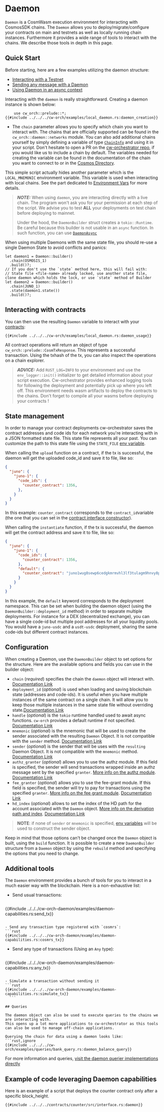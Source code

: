 # Daemon

`Daemon` is a CosmWasm execution environment for interacting with CosmosSDK chains. The `Daemon` allows you to deploy/migrate/configure your contracts on main and testnets as well as locally running chain instances. Furthermore it provides a wide range of tools to interact with the chains. We describe those tools in depth in this page.

## Quick Start

Before starting, here are a few examples utilizing the daemon structure:

- <a href="https://github.com/AbstractSDK/cw-orchestrator/blob/main/cw-orch/examples/testnet_daemon.rs" target="_blank">Interacting with a Testnet</a>
- <a href="https://github.com/AbstractSDK/cw-orchestrator/blob/main/cw-orch/examples/complex_testnet_daemon.rs" target="_blank">Sending any message with a Daemon</a>
- <a href="https://github.com/AbstractSDK/cw-orchestrator/blob/main/cw-orch/examples/async_daemon.rs" target="_blank">Using Daemon in an async context</a>


Interacting with the `daemon` is really straightforward. Creating a daemon instance is shown below:

```rust,ignore
    use cw_orch::prelude::*;
{{#include ../../../cw-orch/examples/local_daemon.rs:daemon_creation}}
```

- The `chain` parameter allows you to specify which chain you want to interact with. The chains that are officially supported can be found in the `cw_orch::daemon::networks` module.
  You can also add additional chains yourself by simply defining a variable of type <a href="https://docs.rs/cw-orch/latest/cw_orch/daemon/struct.ChainInfo.html" target="_blank">`ChainInfo`</a> and using it in your script. Don't hesitate to open a PR on the <a href="https://github.com/AbstractSDK/cw-orchestrator" target="_blank">cw-orchestrator repo</a>, if you would like us to include a chain by default. The variables needed for creating the variable can be found in the documentation of the chain you want to connect to or in the <a href="https://cosmos.directory" target="_blank">Cosmos Directory</a>.

This simple script actually hides another parameter which is the `LOCAL_MNEMONIC` environment variable. This variable is used when interacting with local chains. See the part dedicated to [Environment Vars](../contracts/env-variable.md) for more details.

> **_NOTE:_** When using `daemon`, you are interacting directly with a live chain. The program won't ask you for your permission at each step of the script. We advise you to test **ALL** your deployments on test chain before deploying to mainnet.
>
> Under the hood, the `DaemonBuilder` struct creates a `tokio::Runtime`. Be careful because this builder is not usable in an `async` function. In such function, you can use <a href="https://docs.rs/cw-orch/latest/cw_orch/daemon/struct.DaemonAsync.html" target="_blank">`DaemonAsync`</a>

<div class="warning">

When using multiple Daemons with the same state file, you should re-use a single Daemon State to avoid conflicts and panics: 

```rust,ignore
let daemon1 = Daemon::builder()
  .chain(OSMOSIS_1)
  .build()?;
// If you don't use the `state` method here, this will fail with:
// State file <file-name> already locked, use another state file, clone daemon which holds the lock, or use `state` method of Builder
let daemon2 = Daemon::builder()
  .chain(JUNO_1)
  .state(daemon1.state())
  .build()?;
```


</div>



## Interacting with contracts

You can then use the resulting `Daemon` variable to interact with your [contracts](../contracts/index.md):

```rust,ignore
{{#include ../../../cw-orch/examples/local_daemon.rs:daemon_usage}}
```

All contract operations will return an object of type `cw_orch::prelude::CosmTxResponse`. This represents a successful transaction. Using the txhash of the tx, you can also inspect the operations on a chain explorer.

> **_ADVICE:_** Add `RUST_LOG=INFO` to your environment and use the `env_logger::init()` initializer to get detailed information about your script execution. Cw-orchestrator provides enhanced logging tools for following the deployment and potentially pick up where you left off.
> This environment needs wasm artifacts to deploy the contracts to the chains. Don't forget to compile all your wasms before deploying your contracts !

## State management

In order to manage your contract deployments cw-orchestrator saves the contract addresses and code ids for each network you're interacting with in a JSON formatted state file. This state file represents all your past. You can customize the path to this state file using the `STATE_FILE` [env variable](../contracts/env-variable.md).

When calling the `upload` function on a contract, if the tx is successful, the daemon will get the uploaded code_id and save it to file, like so:

```json
{
  "juno": {
    "juno-1": {
      "code_ids": {
        "counter_contract": 1356,
      },     
    }
  }
}

```

In this example: `counter_contract`  corresponds to the `contract_id`variable (the one that you can set in the [contract interface constructor](../contracts/interfaces.html#constructor)).

When calling the `instantiate` function, if the tx is successful, the daemon will get the contract address and save it to file, like so:

```json
{
  "juno": {
    "juno-1": {
      "code_ids": {
        "counter_contract": 1356,
      },
      "default": {
        "counter_contract": "juno1wug8sewp6cedgkmrmvhl3lf3tulagm9hnvy8p0rppz9yjw0g4wtqwrw37d"
      }
    }
  }
}
```

In this example, the `default` keyword corresponds to the deployment namespace. This can be set when building the daemon object (using the `DaemonBuilder::deployment_id` method) in order to separate multiple deployments. For instance for a DEX (decentralized exchange), you can have a single code-id but multiple pool addresses for all your liquidity pools. You would have a `juno-usdc` and a `usdt-usdc` deployment, sharing the same code-ids but different contract instances.

## Configuration

When creating a Daemon, use the `DaemonBuilder` object to set options for the structure.
Here are the available options and fields you can use in the builder object:

- `chain` (*required*) specifies the chain the `daemon` object will interact with. <a href="https://docs.rs/cw-orch-daemon/latest/cw_orch_daemon/sync/struct.DaemonBuilder.html#method.chain" target="_blank">Documentation Link</a>
- `deployment_id` (*optional*) is used when loading and saving blockchain state (addresses and code-ids). It is useful when you have multiple instances of the same contract on a single chain. It will allow you to keep those multiple instances in the same state file without overriding state.<a href="https://docs.rs/cw-orch-daemon/latest/cw_orch_daemon/sync/struct.DaemonBuilder.html#method.deployment_id" target="_blank">Documentation Link</a>
- `handle` (*optional*) is the `tokio` runtime handled used to await async functions. `cw-orch` provides a default runtime if not specified. <a href="https://docs.rs/cw-orch-daemon/latest/cw_orch_daemon/sync/struct.DaemonBuilder.html#method.handle" target="_blank">Documentation Link</a>
- `mnemonic` (*optional*) is the mnemonic that will be used to create the sender associated with the resulting `Daemon` Object. It is not compatible with the `sender` method. <a href="https://docs.rs/cw-orch-daemon/latest/cw_orch_daemon/sync/struct.DaemonBuilder.html#method.mnemonic" target="_blank">Documentation Link</a>
- `sender` (*optional*) is the sender that will be uses with the `resulting` Daemon Object. It is not compatible with the `mnemonic` method. <a href="https://docs.rs/cw-orch-daemon/latest/cw_orch_daemon/sync/struct.DaemonBuilder.html#method.mnemonic" target="_blank">Documentation Link</a>
- `authz_granter` (*optional*) allows you to use the authz module. If this field is specified, the sender will send transactions wrapped inside an authz message sent by the specified `granter`. <a href="https://docs.cosmos.network/v0.46/modules/authz/" target="_blank">More info on the authz module</a>. <a href="https://docs.rs/cw-orch-daemon/latest/cw_orch_daemon/sync/struct.DaemonBuilder.html#method.authz_granter" target="_blank">Documentation Link</a>
- `fee_granter` (*optional*) allows you to use the fee-grant module. If this field is specified, the sender will try to pay for transactions using the specified `granter`. <a href="https://docs.cosmos.network/v0.46/modules/feegrant/" target="_blank">More info on the fee grant module</a>. <a href="https://docs.rs/cw-orch-daemon/latest/cw_orch_daemon/sync/struct.DaemonBuilder.html#method.fee_granter" target="_blank">Documentation Link</a>
- `hd_index` (*optional*) allows to set the index of the HD path for the account associated with the `Daemon` object. <a href="https://hub.cosmos.network/main/resources/hd-wallets.html" target="_blank">More info on the derivation path and index</a>. <a href="https://docs.rs/cw-orch-daemon/latest/cw_orch_daemon/sync/struct.DaemonBuilder.html#method.hd_index" target="_blank">Documentation Link</a>

> **NOTE**: if none of `sender` or `mnemonic` is specified, [env variables](../contracts/env-variable.md) will be used to construct the sender object.

Keep in mind that those options can't be changed once the `Daemon` object is built, using the `build` function. It is possible to create a new `DaemonBuilder` structure from a `Daemon` object by using the `rebuild` method and specifying the options that you need to change.

## Additional tools

The `Daemon` environment provides a bunch of tools for you to interact in a much easier way with the blockchain. Here is a non-exhaustive list:

- Send usual transactions:
  ```rust
{{#include ../../../cw-orch-daemon/examples/daemon-capabilities.rs:send_tx}}
  ```
  
- Send any transaction type registered with `cosmrs`: 
  ```rust
{{#include ../../../cw-orch-daemon/examples/daemon-capabilities.rs:cosmrs_tx}}
  ```

- Send any type of transactions (Using an `Any` type): 
  ```rust
{{#include ../../../cw-orch-daemon/examples/daemon-capabilities.rs:any_tx}}
  ```

- Simulate a transaction without sending it
  ```rust
{{#include ../../../cw-orch-daemon/examples/daemon-capabilities.rs:simulate_tx}}
    ```

## Queries

The daemon object can also be used to execute queries to the chains we are interacting with. 
This opens up a lot more applications to cw-orchestrator as this tools can also be used to manage off-chain applications.

Querying the chain for data using a daemon looks like: 
```rust,ignore
{{#include ../../../cw-orch/examples/queries/bank_query.rs:daemon_balance_query}}
```

For more information and queries, <a href="https://docs.rs/crate/cw-orch/latest/source/src/daemon/queriers.rs" target="_blank">visit the daemon querier implementations directly</a>


## Example of code leveraging Daemon capabilities

Here is an example of a script that deploys the counter contract only after a specific block_height.

```rust,ignore
{{#include ../../../contracts/counter/src/interface.rs:daemon}}
```